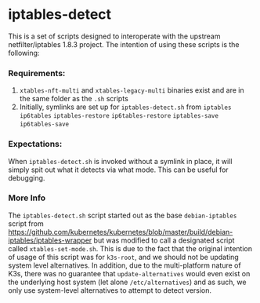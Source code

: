 # iptables-detect

This is a set of scripts designed to interoperate with the upstream netfilter/iptables 1.8.3 project. The intention of using these scripts is the following:

### Requirements:
1. `xtables-nft-multi` and `xtables-legacy-multi` binaries exist and are in the same folder as the `.sh` scripts
2. Initially, symlinks are set up for `iptables-detect.sh` from `iptables` `ip6tables` `iptables-restore` `ip6tables-restore` `iptables-save` `ip6tables-save`

### Expectations:
When `iptables-detect.sh` is invoked without a symlink in place, it will simply spit out what it detects via what mode. This can be useful for debugging. 

### More Info
The `iptables-detect.sh` script started out as the base `debian-iptables` script from https://github.com/kubernetes/kubernetes/blob/master/build/debian-iptables/iptables-wrapper but was modified to call a designated script called `xtables-set-mode.sh`. This is due to the fact that the original intention of usage of this script was for `k3s-root`, and we should not be updating system level alternatives. In addition, due to the multi-platform nature of K3s, there was no guarantee that `update-alternatives` would even exist on the underlying host system (let alone `/etc/alternatives`) and as such, we only use system-level alternatives to attempt to detect version.